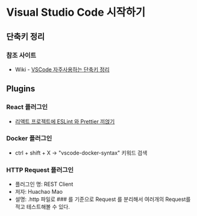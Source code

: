 # Visual Studio Code 시작하기

## 단축키 정리
### 참조 사이트
* Wiki - [VSCode 자주사용하는 단축키 정리](https://github.com/JuJin1324/VSCode_Tips/wiki/VSCode-%EC%9E%90%EC%A3%BC%EC%82%AC%EC%9A%A9%ED%95%98%EB%8A%94-%EB%8B%A8%EC%B6%95%ED%82%A4-%EC%A0%95%EB%A6%AC)

## Plugins
### React 플러그인
* [리액트 프로젝트에 ESLint 와 Prettier 끼얹기](https://velog.io/@velopert/eslint-and-prettier-in-react)

### Docker 플러그인
* ctrl + shift + X -> "vscode-docker-syntax" 키워드 검색

### HTTP Request 플러그인
* 플러그인 명: REST Client
* 저자: Huachao Mao
* 설명: .http 파일로 ### 를 기준으로 Request 를 분리해서 여러개의 Request를 적고 테스트해볼 수 있다.
